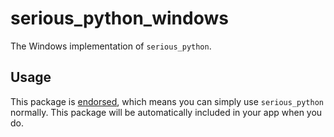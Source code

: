 # serious_python_windows

The Windows implementation of `serious_python`.

## Usage

This package is [endorsed][endorsed_link], which means you can simply use `serious_python`
normally. This package will be automatically included in your app when you do.

[endorsed_link]: https://flutter.dev/docs/development/packages-and-plugins/developing-packages#endorsed-federated-plugin